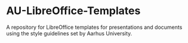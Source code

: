 # AU-LibreOffice-Templates
A repository for LibreOffice templates for presentations and documents using the style guidelines set by Aarhus University.
